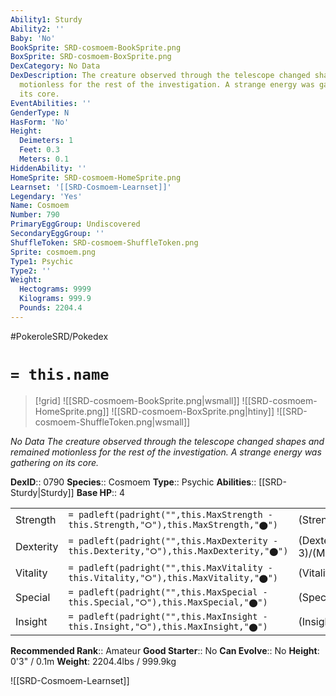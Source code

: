 ```yaml
---
Ability1: Sturdy
Ability2: ''
Baby: 'No'
BookSprite: SRD-cosmoem-BookSprite.png
BoxSprite: SRD-cosmoem-BoxSprite.png
DexCategory: No Data
DexDescription: The creature observed through the telescope changed shapes and remained
  motionless for the rest of the investigation. A strange energy was gathering on
  its core.
EventAbilities: ''
GenderType: N
HasForm: 'No'
Height:
  Deimeters: 1
  Feet: 0.3
  Meters: 0.1
HiddenAbility: ''
HomeSprite: SRD-cosmoem-HomeSprite.png
Learnset: '[[SRD-Cosmoem-Learnset]]'
Legendary: 'Yes'
Name: Cosmoem
Number: 790
PrimaryEggGroup: Undiscovered
SecondaryEggGroup: ''
ShuffleToken: SRD-cosmoem-ShuffleToken.png
Sprite: cosmoem.png
Type1: Psychic
Type2: ''
Weight:
  Hectograms: 9999
  Kilograms: 999.9
  Pounds: 2204.4
---
```


#PokeroleSRD/Pokedex

# `= this.name`

> [!grid]
> ![[SRD-cosmoem-BookSprite.png|wsmall]]
> ![[SRD-cosmoem-HomeSprite.png]]
> ![[SRD-cosmoem-BoxSprite.png|htiny]]
> ![[SRD-cosmoem-ShuffleToken.png|wsmall]]


*No Data*
*The creature observed through the telescope changed shapes and remained motionless for the rest of the investigation. A strange energy was gathering on its core.*

**DexID**:: 0790
**Species**:: Cosmoem
**Type**:: Psychic
**Abilities**:: [[SRD-Sturdy|Sturdy]]
**Base HP**:: 4

|           |                                                                                        |                                          |
| --------- | -------------------------------------------------------------------------------------- | ---------------------------------------- |
| Strength  | `= padleft(padright("",this.MaxStrength - this.Strength,"⭘"),this.MaxStrength,"⬤")`    | (Strength::3)/(MaxStrength::3)   |
| Dexterity | `= padleft(padright("",this.MaxDexterity - this.Dexterity,"⭘"),this.MaxDexterity,"⬤")` | (Dexterity:: 3)/(MaxDexterity::3) |
| Vitality  | `= padleft(padright("",this.MaxVitality - this.Vitality,"⭘"),this.MaxVitality,"⬤")`    | (Vitality::7)/(MaxVitality::7)   |
| Special   | `= padleft(padright("",this.MaxSpecial - this.Special,"⭘"),this.MaxSpecial,"⬤")`       | (Special::3)/(MaxSpecial::3)     |
| Insight   | `= padleft(padright("",this.MaxInsight - this.Insight,"⭘"),this.MaxInsight,"⬤")`       | (Insight::7)/(MaxInsight::7)     |


**Recommended Rank**:: Amateur
**Good Starter**:: No
**Can Evolve**:: No
**Height**: 0'3" / 0.1m
**Weight**: 2204.4lbs / 999.9kg

![[SRD-Cosmoem-Learnset]]